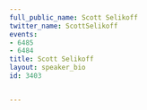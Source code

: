 ---
full_public_name: Scott Selikoff
twitter_name: ScottSelikoff
events:
- 6485
- 6484
title: Scott Selikoff
layout: speaker_bio
id: 3403

---

